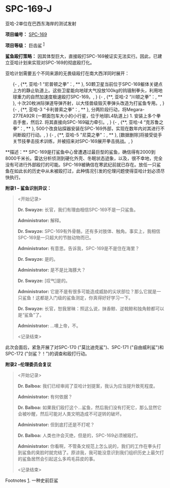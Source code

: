 # SPC-169-J
                        




亚哈-2单位在巴西东海岸的测试发射



**项目编号：** [SPC-169](//scp-wiki-cn.wikidot.comhttp://scp-wiki-cn.wikidot.com/scp-169)

**项目等级：**  巨齿鲨<sup class='footnoteref'>
 <a shape='rect' class='footnoteref' id='footnoteref-1' href='javascript:;' onclick='WIKIDOT.page.utils.scrollToReference(&apos;footnote-1&apos;)'>1</a>
</sup>

**鲨鱼殴打策略：** 因其体型巨大，直接殴打SPC-169被证实无法实行。因此，已建立亚哈计划来实现对SPC-169的彻底殴打化。

亚哈计划需要五个不同来源的无畏级殴打在南大西洋同时展开：

<ol>{- , {**, &#20122;&#21704;-1 &#8220;&#23612;&#26222;&#39039;&#20043;&#25331;&#8221;&#65306;, ** }, 50&#39063;&#21355;&#26143;&#24403;&#21069;&#20301;&#20110;SPC-169&#36527;&#20307;&#20851;&#38190;&#28857;&#19978;&#26041;&#30340;&#38745;&#27490;&#36712;&#36947;&#19978;&#12290;&#36825;&#20123;&#21355;&#26143;&#33021;&#21521;&#22320;&#29699;&#22823;&#27668;&#25237;&#25918;100kg&#30340;&#38056;&#38151;&#21046;&#25331;&#22836;&#65292;&#21033;&#29992;&#22320;&#29699;&#37325;&#21147;&#30340;&#33258;&#28982;&#21152;&#36895;&#24230;&#26497;&#36895;&#27572;&#25171;SPC-169&#12290;, }
{- , {**, &#20122;&#21704;-2 &#8220;&#24029;&#39039;&#20043;&#25331;&#8221;&#65306;, ** }, &#21313;&#27425;20&#26522;&#27954;&#38469;&#24377;&#36947;&#23548;&#24377;&#40784;&#23556;&#65292;&#20197;&#22823;&#24618;&#20861;&#32423;&#27585;&#28781;&#25331;&#24377;&#22836;&#25913;&#36896;&#20026;&#25171;&#40104;&#40060;&#19987;&#29992;&#12290;, }
{- , {**, &#20122;&#21704;-3 &#8220;&#21345;&#21033;&#26222;&#32034;&#20043;&#25331;&#8221;&#65306;, ** },  &#20998;&#20004;&#38454;&#27573;&#34892;&#21160;&#65292;&#23558;Megara-277EA92R (&#19968;&#39063;&#38754;&#21253;&#36710;&#22823;&#23567;&#30340;&#23567;&#34892;&#26143;&#65292;&#20301;&#20110;&#22320;&#29699;L4&#36712;&#36947;&#19978;) 1. &#23433;&#35013;&#19978;&#22810;&#20010;&#25331;&#20987;&#25163;&#22871;&#65292;&#28982;&#21518;2. &#23558;&#20854;&#30452;&#25509;&#21521;SPC-169&#30913;&#21147;&#29301;&#24341;&#12290;, }
{- , {**, &#20122;&#21704;-4 &#8220;&#20811;&#33487;&#40065;&#20043;&#25331;&#8221;&#65306;, ** },  500&#20010;&#25913;&#33391;&#38075;&#25506;&#22120;&#23433;&#35013;&#22312;SPC-169&#22806;&#37096;&#65292;&#23454;&#29616;&#22312;&#25968;&#24180;&#20869;&#23545;&#20854;&#36827;&#34892;&#19981;&#38388;&#26029;&#27572;&#25171;&#34892;&#21160;&#12290;, }
{- , {**, &#20122;&#21704;-5 &quot;&#23612;&#33707;&#20043;&#25331;&quot;&#65306;, ** },  [&#25968;&#25454;&#21024;&#38500;]&#23558;&#25509;&#21463;&#24466;&#25163;&#20851;&#33410;&#25216;&#25331;&#20987;&#25216;&#26415;&#35757;&#32451;&#65292;&#24182;&#34987;&#25307;&#26469;&#23545;SPC-169&#23637;&#24320;&#25331;&#20987;&#25361;&#25112;&#12290;, }
</ol>
**描述：** SPC-169是打鲨鱼中心曾遭遇过最巨型的鲨鱼，确信得有2000到8000千米长。雷达分析侦测到硬化外壳、冬眠状态迹象，以及，很不幸地，完全没有可进行外部殴打的可能。SPC-169被确信在寒武纪前就已存在。放任一只鲨鱼在如此长的历史中从未被殴打过，此种情况引发的伦理问题使得亚哈计划必须尽快执行。

**附录1 – 鲨鱼识别异议：** 


> <开始记录>
> 
> **Dr. Swayze:**  长官，我们有理由相信SPC-169不是一只鲨鱼。
> 
> **Administrator:**  解释。
> 
> **Dr. Swayze:**  SPC-169有外骨骼，还有多对肢体、触角。事实上，我相信SPC-169是一只超大的节肢动物而已。
> 
> **Administrator:**  有意思。告诉我，SPC-169是不是住在海里？
> 
> **Dr. Swayze:**  是的。
> 
> **Administrator:**  是不是比海豚大？
> 
> **Dr. Swayze:**  [叹气]是的。
> 
> **Administrator:**  它是不是有很多可能造成威胁的尖状部位？那么它就是一只鲨鱼！这都是入门级的鲨鱼测定，你真得好好学习一下。
> 
> **Dr. Swayze:**  长官，恕我冒昧：照这么说，抹香鲸、逆戟鲸和独角鲸都可以是“鲨鱼”了。
> 
> **Administrator:**  …噢上帝，不。
> 
> <记录结束>
> 

此次会面后，紧急开展了对SPC-170 ("莫比迪克鲨")、SPC-171 ("自由威利鲨")和SPC-172 ("剑鲨？！")的调查和殴打行动。

**附录2 –伦理委员会复议** 


> <开始记录>
> 
> **Dr. Balboa:**  我们已经审阅了亚哈计划提案，我认为应当提升致死程度。
> 
> **Administrator:**  有何依据？
> 
> **Dr. Balboa:**  如果我们殴打这个…鲨鱼，然后我们没有打死它，那么显然它会被吵醒，然后可能对人类文明造成不可逆转的破坏。
> 
> **Administrator:**  但到底打还是不打呢？
> 
> **Dr. Balboa:**  人类也许会灭绝，但是的，SPC-169必须被殴打。
> 
> **Administrator:**  你看啊，不管条文规范上怎么说的，我们的工作在拳头打到鲨鱼的臭脸时就完结了。原谅我，我可能没意识到我们组织历史上最欠打的鲨鱼居然会引起这么多鸡毛蒜皮的事。
> 
> <记录结束>
> 



Footnotes
<a shape='rect' href='javascript:;' onclick='WIKIDOT.page.utils.scrollToReference(&apos;footnoteref-1&apos;)'>1</a>. 一种史前巨鲨


                    
